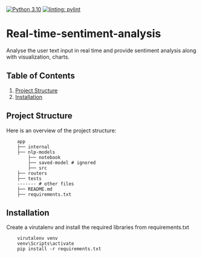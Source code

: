 [![Python 3.10](https://img.shields.io/badge/python-3.10-blue.svg)](https://www.python.org/downloads/release/python-3100/) [![linting: pylint](https://img.shields.io/badge/linting-pylint-yellowgreen)](https://github.com/pylint-dev/pylint)

# Real-time-sentiment-analysis

Analyse the user text input in real time and provide sentiment analysis along with visualization, charts.

## Table of Contents
1. [Project Structure](#project-structure)
2. [Installation](#installation)

## Project Structure
Here is an overview of the project structure:

```
    app
    ├── internal
    ├── nlp-models
        ├── notebook
        ├── saved-model # ignored
        ├── src
    ├── routers
    ├── tests
    ------- # other files
    ├── README.md
    ├── requirements.txt
```

## Installation

Create a virutalenv and install the required libraries from requirements.txt

```
    virutalenv venv
    venv\Scripts\activate
    pip install -r requirements.txt
```